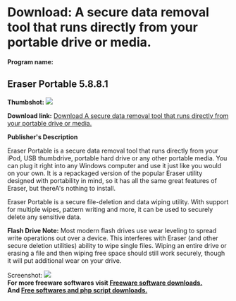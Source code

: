 # Download: A secure data removal tool that runs directly from your portable drive or media.

**Program name:**

## Eraser Portable 5.8.8.1

  
**Thumbshot:** ![](http://www.freewarefiles.com/screenshot/eraserportable_md.gif)   
  
**Download link:** [Download A secure data removal tool that runs directly from your portable drive or media.](http://freesoftwares.boysofts.com/Eraser-Portable_program_34105.html)  
  


**Publisher's Description**  
  


Eraser Portable is a secure data removal tool that runs directly from your iPod, USB thumbdrive, portable hard drive or any other portable media. You can plug it right into any Windows computer and use it just like you would on your own. It is a repackaged version of the popular Eraser utility designed with portability in mind, so it has all the same great features of Eraser, but thereA's nothing to install. 

Eraser Portable is a secure file-deletion and data wiping utility. With support for multiple wipes, pattern writing and more, it can be used to securely delete any sensitive data. 

**Flash Drive Note:** Most modern flash drives use wear leveling to spread write operations out over a device. This interferes with Eraser (and other secure deletion utilities) ability to wipe single files. Wiping an entire drive or erasing a file and then wiping free space should still work securely, though it will put additional wear on your drive.

  
  
Screenshot: ![](http://www.freewarefiles.com/screenshot/eraserportable.gif)   
**For more freeware softwares visit [Freeware software downloads.](http://freesoftwares.boysofts.com/)**   
**And [Free softwares and php script downloads.](http://www.boysofts.com/)**
